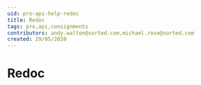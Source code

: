```yaml
---
uid: pro-api-help-redoc
title: Redoc
tags: pro,api,consignments
contributors: andy.walton@sorted.com,michael.rose@sorted.com
created: 29/05/2020
---
```

# Redoc

<div id="redoc"></div>
<script src="https://cdn.jsdelivr.net/npm/redoc/bundles/redoc.standalone.js"> </script> 
<script>
    Redoc.init('https://raw.githubusercontent.com/andywalton7/ReDocTest/master/shipments-swagger.json', {
        hideDownloadButton: true,
        requiredPropsFirst: 1,
        expandResponses: "200",
        theme: {
        colors: {
            tonalOffset: '0',
            primary: {
            main: '#494B52'
            },
            success: {
            main: '#54b92b'
            },
            http: {
            get: '#FF055E',
            post: '#FF055E',
            put: '#FF055E',
            options: '#d3ca12',
            patch: '#e09d43',
            delete: '#FF055E',
            basic: '#999',
            link: '##FF055E',
            head: '##FF055E',
            },
        },
        typography: {
            fontSize: '14px',
            fontFamily: 'Circular Pro Book, sans-serif',
            headings: {
            fontFamily: 'Circular Pro Black, sans-serif',
            },
        },
        menu: {
            backgroundColor: '#fff',
            textColor: '#404040',
        },
        logo: {
            maxWidth: '180px',
        },
        rightPanel: {
            textColor: '#f7f7f7',
        }
        }
    }, document.getElementById('redoc'))
</script>
